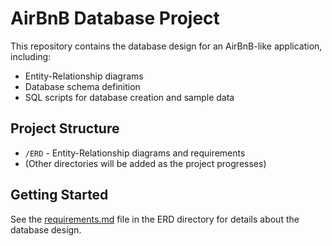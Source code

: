 # AirBnB Database Project

This repository contains the database design for an AirBnB-like application, including:

- Entity-Relationship diagrams
- Database schema definition
- SQL scripts for database creation and sample data

## Project Structure

- `/ERD` - Entity-Relationship diagrams and requirements
- (Other directories will be added as the project progresses)

## Getting Started

See the [requirements.md](ERD/requirements.md) file in the ERD directory for details about the database design.